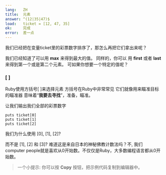 ```yaml
---
lang:   ZH
title:  元素
answer: ^(12|35|47)$
load:   ticket = [12, 47, 35]
ok:     完成
error:  差一点
---
```


我们已经把在变量ticket里的彩票数字排序了，那怎么再把它们拿出来呢？

我们已经知道了可以用 __max__ 来得到最大的值。
同样的，你可以
用 __first__ 或者 __last__ 来得到第一个或是第二个元素。
可如果你想要一个特定的值呢？

### [ ]
Ruby使用方括号[ ]来选择元素
方括号在Ruby中非常常见
它们就像用来瞄准目标的瞄准器
意味着“__我要去寻找__”，准备，瞄准。

让我们输出我们全部的彩票数字

    puts ticket[0]
    puts ticket[1]
    puts ticket[2]

我们为什么使用 [0], [1], [2]?

而不是 [1], [2] 和 [3]? 难道这是来自日本的神秘佛教计数法吗？不, 我们computer people就是喜欢从0开始数。不仅仅是Ruby，大多数编程语言都从0开始数。

> 一个小提示: 你可以按 __Copy__ 按钮，把示例代码复制到编辑器中。
